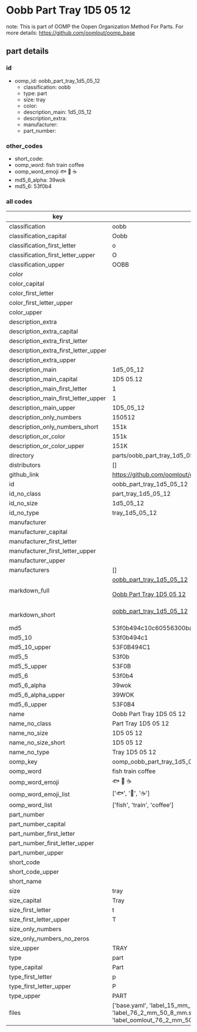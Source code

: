 # Oobb Part Tray 1D5 05 12  

note: This is part of OOMP the Oopen Organization Method For Parts. For more details: https://github.com/oomlout/oomp_base

##  part details





### id
* oomp_id: oobb_part_tray_1d5_05_12
  * classification: oobb
  * type: part
  * size: tray
  * color: 
  * description_main: 1d5_05_12
  * description_extra: 
  * manufacturer: 
  * part_number: 

### other_codes
* short_code: 
* oomp_word: fish train coffee
* oomp_word_emoji :fish: :train: :coffee:
* md5_6_alpha: 39wok
* md5_6: 53f0b4

### all codes 
| key | value |  
| --- | --- |  
| classification | oobb |  
| classification_capital | Oobb |  
| classification_first_letter | o |  
| classification_first_letter_upper | O |  
| classification_upper | OOBB |  
| color |  |  
| color_capital |  |  
| color_first_letter |  |  
| color_first_letter_upper |  |  
| color_upper |  |  
| description_extra |  |  
| description_extra_capital |  |  
| description_extra_first_letter |  |  
| description_extra_first_letter_upper |  |  
| description_extra_upper |  |  
| description_main | 1d5_05_12 |  
| description_main_capital | 1D5 05.12 |  
| description_main_first_letter | 1 |  
| description_main_first_letter_upper | 1 |  
| description_main_upper | 1D5_05_12 |  
| description_only_numbers | 150512 |  
| description_only_numbers_short | 151k |  
| description_or_color | 151k |  
| description_or_color_upper | 151K |  
| directory | parts/oobb_part_tray_1d5_05_12 |  
| distributors | [] |  
| github_link | https://github.com/oomlout/oomlout_oomp_part_src/tree/main/parts/oobb_part_tray_1d5_05_12/working |  
| id | oobb_part_tray_1d5_05_12 |  
| id_no_class | part_tray_1d5_05_12 |  
| id_no_size | 1d5_05_12 |  
| id_no_type | tray_1d5_05_12 |  
| manufacturer |  |  
| manufacturer_capital |  |  
| manufacturer_first_letter |  |  
| manufacturer_first_letter_upper |  |  
| manufacturer_upper |  |  
| manufacturers | [] |  
| markdown_full | [oobb_part_tray_1d5_05_12](https://github.com/oomlout/oomlout_oomp_part_src/tree/main/parts/oobb_part_tray_1d5_05_12/working)<br>[](https://github.com/oomlout/oomlout_oomp_part_src/tree/main/parts/oobb_part_tray_1d5_05_12/working)<br>[Oobb Part Tray 1D5 05 12](https://github.com/oomlout/oomlout_oomp_part_src/tree/main/parts/oobb_part_tray_1d5_05_12/working)<br><br> |  
| markdown_short | [oobb_part_tray_1d5_05_12](https://github.com/oomlout/oomlout_oomp_part_src/tree/main/parts/oobb_part_tray_1d5_05_12/working)<br><br> |  
| md5 | 53f0b494c10c60556300baa1e5522f1c |  
| md5_10 | 53f0b494c1 |  
| md5_10_upper | 53F0B494C1 |  
| md5_5 | 53f0b |  
| md5_5_upper | 53F0B |  
| md5_6 | 53f0b4 |  
| md5_6_alpha | 39wok |  
| md5_6_alpha_upper | 39WOK |  
| md5_6_upper | 53F0B4 |  
| name | Oobb Part Tray 1D5 05 12 |  
| name_no_class | Part Tray 1D5 05 12 |  
| name_no_size | 1D5 05 12 |  
| name_no_size_short | 1D5 05 12 |  
| name_no_type | Tray 1D5 05 12 |  
| oomp_key | oomp_oobb_part_tray_1d5_05_12 |  
| oomp_word | fish train coffee |  
| oomp_word_emoji | :fish: :train: :coffee: |  
| oomp_word_emoji_list | [':fish:', ':train:', ':coffee:'] |  
| oomp_word_list | ['fish', 'train', 'coffee'] |  
| part_number |  |  
| part_number_capital |  |  
| part_number_first_letter |  |  
| part_number_first_letter_upper |  |  
| part_number_upper |  |  
| short_code |  |  
| short_code_upper |  |  
| short_name |  |  
| size | tray |  
| size_capital | Tray |  
| size_first_letter | t |  
| size_first_letter_upper | T |  
| size_only_numbers |  |  
| size_only_numbers_no_zeros |  |  
| size_upper | TRAY |  
| type | part |  
| type_capital | Part |  
| type_first_letter | p |  
| type_first_letter_upper | P |  
| type_upper | PART |  
| files | ['base.yaml', 'label_15_mm_30_mm.pdf', 'label_15_mm_30_mm.svg', 'label_76_2_mm_50_8_mm.pdf', 'label_76_2_mm_50_8_mm.svg', 'label_oomlout_76_2_mm_50_8_mm.pdf', 'label_oomlout_76_2_mm_50_8_mm.svg', 'readme.md', 'working.json', 'working.yaml'] |  
